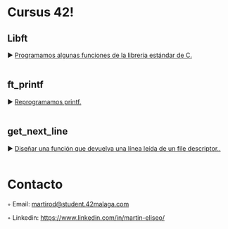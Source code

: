 <h1>Cursus 42!</h1>

## Libft
► [Programamos algunas funciones de la librería estándar de C.](https://github.com/ME0094/Cursus42/tree/master/Libft)
<br>
<br>
## ft_printf
► [Reprogramamos printf.](https://github.com/ME0094/Cursus42/tree/master/ft_printf)
<br>
<br>
## get_next_line
► [Diseñar una función que devuelva una línea leída de un file descriptor..](https://github.com/ME0094/Cursus42/tree/master/get_next_line)
<br>
<br>

# Contacto 

◦ Email: martirod@student.42malaga.com

◦ Linkedin: https://www.linkedin.com/in/martin-eliseo/
